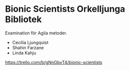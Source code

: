 # Bionic Scientists Orkelljunga Bibliotek

Examination för Agila metoder.
* Cecilia Ljungquist
* Shahin Farzane
* Linda Kahju

https://trello.com/b/gNnGbyT4/bionic-scientists
